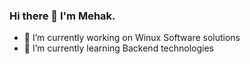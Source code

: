 ### Hi there 👋 I'm Mehak.


- 🔭 I’m currently working on Winux Software solutions
- 🌱 I’m currently learning Backend technologies


